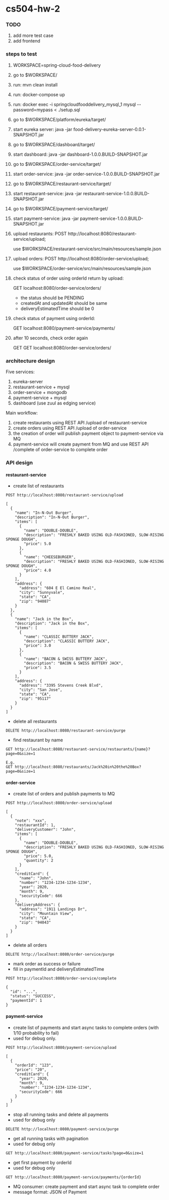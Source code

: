 # cs504-hw-2

### TODO

1. add more test case
1. add frontend

### steps to test

1. WORKSPACE=spring-cloud-food-delivery
1. go to $WORKSPACE/
1. run: mvn clean install
1. run: docker-compose up
1. run: docker exec -i springcloudfooddelivery_mysql_1 mysql --password=mypass < ./setup.sql
1. go to $WORKSPACE/platform/eureka/target/
1. start eureka server: java -jar food-delivery-eureka-server-0.0.1-SNAPSHOT.jar
1. go to $WORKSPACE/dashboard/target/
1. start dashboard: java -jar dashboard-1.0.0.BUILD-SNAPSHOT.jar
1. go to $WORKSPACE/order-service/target/
1. start order-service: java -jar order-service-1.0.0.BUILD-SNAPSHOT.jar
1. go to $WORKSPACE/restaurant-service/target/
1. start restaurant-service: java -jar restaurant-service-1.0.0.BUILD-SNAPSHOT.jar
1. go to $WORKSPACE/payment-service/target/
1. start payment-service: java -jar payment-service-1.0.0.BUILD-SNAPSHOT.jar
1. upload restaurants: POST http://localhost:8080/restaurant-service/upload;

   use $WORKSPACE/restaurant-service/src/main/resources/sample.json
1. upload orders: POST http://localhost:8080/order-service/upload;
   
   use $WORKSPACE/order-service/src/main/resources/sample.json
1. check status of order using orderId return by upload:
   
   GET localhost:8080/order-service/orders/<orderId>
   * the status should be PENDING
   * createdAt and updatedAt should be same
   * deliveryEstimatedTime should be 0
1. check status of payment using orderId:
   
   GET localhost:8080/payment-service/payments/<orderId>
1. after 10 seconds, check order again
   
   GET GET localhost:8080/order-service/orders/<orderId> 

### architecture design

Five services:
1. eureka-server
2. restaurant-service + mysql
3. order-service + mongodb
4. payment-service + mysql
5. dashboard (use zuul as edging service)

Main workflow:
1. create restaurants using REST API /upload of restaurant-service
2. create orders using REST API /upload of order-service
3. the creation of order will publish payment object to payment-service via MQ
4. payment-service will create payment from MQ and use REST API /complete of order-service to complete order

### API design

#### restaurant-service

* create list of restaurants

```
POST http://localhost:8080/restaurant-service/upload

[
  {
    "name": "In-N-Out Burger",
    "description": "In-N-Out Burger",
    "items": [
      {
        "name": "DOUBLE-DOUBLE",
        "description": "FRESHLY BAKED USING OLD-FASHIONED, SLOW-RISING SPONGE DOUGH",
        "price": 5.0
      },
      {
        "name": "CHEESEBURGER",
        "description": "FRESHLY BAKED USING OLD-FASHIONED, SLOW-RISING SPONGE DOUGH",
        "price": 4.0
      }
    ],
    "address": {
      "address": "604 E El Camino Real",
      "city": "Sunnyvale",
      "state": "CA",
      "zip": "94087"
    }
  },
  {
    "name": "Jack in the Box",
    "description": "Jack in the Box",
    "items": [
      {
        "name": "CLASSIC BUTTERY JACK",
        "description": "CLASSIC BUTTERY JACK",
        "price": 3.0
      },
      {
        "name": "BACON & SWISS BUTTERY JACK",
        "description": "BACON & SWISS BUTTERY JACK",
        "price": 3.5
      }
    ],
    "address": {
      "address": "3395 Stevens Creek Blvd",
      "city": "San Jose",
      "state": "CA",
      "zip": "95117"
    }
  }
]
```

* delete all restaurants

```
DELETE http://localhost:8080/restaurant-service/purge
```

* find restaurant by name

```
GET http://localhost:8080/restaurant-service/restaurants/{name}?page=0&size=1

E.g.
GET http://localhost:8080/restaurants/Jack%20in%20the%20Box?page=0&size=1
```

#### order-service

* create list of orders and publish payments to MQ

```
POST http://localhost:8080/order-service/upload

[
  {
    "note": "xxx",
    "restaurantId": 1,
    "deliveryCustomer": "John",
    "items": [
      {
        "name": "DOUBLE-DOUBLE",
        "description": "FRESHLY BAKED USING OLD-FASHIONED, SLOW-RISING SPONGE DOUGH",
        "price": 5.0,
        "quantity": 2
      }
    ],
    "creditCard": {
      "name": "John",
      "number": "1234-1234-1234-1234",
      "year": 2020,
      "month": 9,
      "securityCode": 666
    },
    "deliveryAddress": {
      "address": "1911 Landings Dr",
      "city": "Mountain View",
      "state": "CA",
      "zip": "94043"
    }
  }
]
```

* delete all orders
```
DELETE http://localhost:8080/order-service/purge
```

* mark order as success or failure
* fill in paymentId and deliveryEstimatedTime
```
POST http://localhost:8080/order-service/complete

{
  "id": "...",
  "status": "SUCCESS",
  "paymentId": 1
}
```

#### payment-service

* create list of payments and start async tasks to complete orders (with 1/10 probability to fail)
* used for debug only.

```
POST http://localhost:8080/payment-service/upload

[
  {
    "orderId": "123",
    "price": "20",
    "creditCard": {
      "year": 2020,
      "month": 9,
      "number": "1234-1234-1234-1234",
      "securityCode": 666
    }
  }
]
```

* stop all running tasks and delete all payments
* used for debug only

```
DELETE http://localhost:8080/payment-service/purge
```

* get all running tasks with pagination
* used for debug only

```
GET http://localhost:8080/payment-service/tasks?page=0&size=1
```

* get first payment by orderId
* used for debug only

```
GET http://localhost:8080/payment-service/payments/{orderId}
```

* MQ consumer: create payment and start async task to complete order
* message format: JSON of Payment
